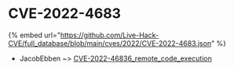 # CVE-2022-4683
{% embed url="https://github.com/Live-Hack-CVE/full_database/blob/main/cves/2022/CVE-2022-4683.json" %}

* JacobEbben ~> [CVE-2022-46836_remote_code_execution](https://www.alice-snow.ru/2022/database/cve-2022-4683/cve-2022-46836_remote_code_execution-jacobebben)